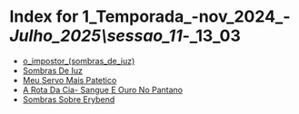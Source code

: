# Index for 1_Temporada_-nov_2024_-_Julho_2025\sessao_11_-_13_03

- [o_impostor_(sombras_de_iuz)](o_impostor_(sombras_de_iuz).md)
- [Sombras De Iuz](sombras_de_iuz.md)
- [Meu Servo Mais Patetico](meu_servo_mais_patetico.md)
- [A Rota Da Cia- Sangue E Ouro No Pantano](a_rota_da_cia-_sangue_e_ouro_no_pantano.md)
- [Sombras Sobre Erybend](sombras_sobre_erybend.md)
